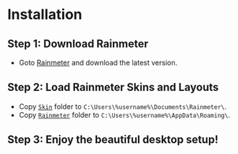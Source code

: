 # Installation

## Step 1: Download Rainmeter

- Goto [Rainmeter](https://www.rainmeter.net/) and download the latest version.

## Step 2: Load Rainmeter Skins and Layouts

- Copy [`Skin`](./Skins/) folder to `C:\Users\%username%\Documents\Rainmeter\`.
- Copy [`Rainmeter`](./Rainmeter/) folder to `C:\Users\%username%\AppData\Roaming\`.

## Step 3: Enjoy the beautiful desktop setup!
